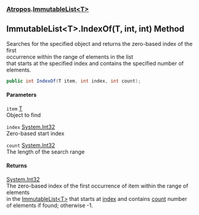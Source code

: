 ### [Atropos](./Atropos.md 'Atropos').[ImmutableList&lt;T&gt;](./ImmutableList-T-.md 'Atropos.ImmutableList&lt;T&gt;')
## ImmutableList&lt;T&gt;.IndexOf(T, int, int) Method
Searches for the specified object and returns the zero-based index of the first   
occurrence within the range of elements in the list  
that starts at the specified index and contains the specified number of elements.  
```csharp
public int IndexOf(T item, int index, int count);
```
#### Parameters
<a name='Atropos-ImmutableList-T--IndexOf(T_int_int)-item'></a>
`item` [T](./ImmutableList-T-.md#Atropos-ImmutableList-T--T 'Atropos.ImmutableList&lt;T&gt;.T')  
Object to find  
  
<a name='Atropos-ImmutableList-T--IndexOf(T_int_int)-index'></a>
`index` [System.Int32](https://docs.microsoft.com/en-us/dotnet/api/System.Int32 'System.Int32')  
Zero-based start index  
  
<a name='Atropos-ImmutableList-T--IndexOf(T_int_int)-count'></a>
`count` [System.Int32](https://docs.microsoft.com/en-us/dotnet/api/System.Int32 'System.Int32')  
The length of the search range  
  
#### Returns
[System.Int32](https://docs.microsoft.com/en-us/dotnet/api/System.Int32 'System.Int32')  
The zero-based index of the first occurrence of item within the range of elements  
            in the [ImmutableList&lt;T&gt;](./ImmutableList-T-.md 'Atropos.ImmutableList&lt;T&gt;') that starts at [index](#Atropos-ImmutableList-T--IndexOf(T_int_int)-index 'Atropos.ImmutableList&lt;T&gt;.IndexOf(T, int, int).index') and contains [count](#Atropos-ImmutableList-T--IndexOf(T_int_int)-count 'Atropos.ImmutableList&lt;T&gt;.IndexOf(T, int, int).count') number   
            of elements if found; otherwise -1.  
